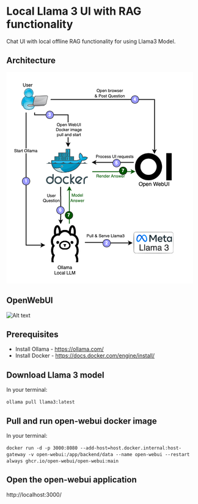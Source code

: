 # Local Llama 3 UI with RAG functionality
Chat UI with local offline RAG functionality for using Llama3 Model.

## Architecture
![Alt text](architecture.png?raw=true "Architecture")

## OpenWebUI
![Alt text](demo-6793d95448aa180bca8dafbd21aa91b5.gif?raw=true "Open WebUI Demo")

## Prerequisites
- Install Ollama - https://ollama.com/
- Install Docker - https://docs.docker.com/engine/install/

## Download Llama 3 model 
In your terminal:

  `ollama pull llama3:latest`

## Pull and run open-webui docker image
In your terminal:

  `docker run -d -p 3000:8080 --add-host=host.docker.internal:host-gateway -v open-webui:/app/backend/data --name open-webui --restart always ghcr.io/open-webui/open-webui:main`

## Open the open-webui application

  http://localhost:3000/


  
